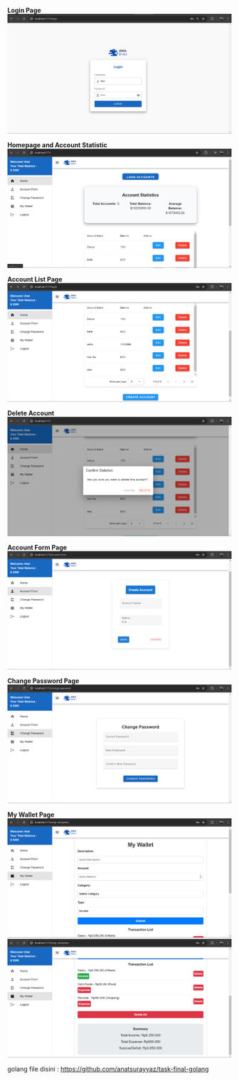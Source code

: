 **Login Page**
![alt text](loginpage.png)

**Homepage and Account Statistic**
![alt text](homepage.png)

**Account List Page**
![alt text](accountlist.png)

**Delete Account**
![alt text](deleteaccount.png)

**Account Form Page**
![alt text](accountform.png)

**Change Password Page**
![alt text](changepassword.png)

**My Wallet Page**
![alt text](mywallet.png)
![alt text](mywallet2.png)


golang file disini : https://github.com/anatsurayyaz/task-final-golang
